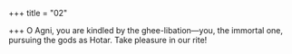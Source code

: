 +++
title = "02"

+++
 O Agni, you are kindled by the ghee-libation—you, the immortal one,  pursuing the gods as Hotar.
Take pleasure in our rite!